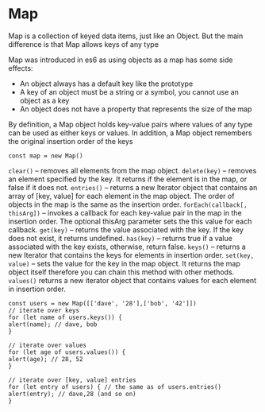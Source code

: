 # Map

Map is a collection of keyed data items, just like an Object. But the main difference is that Map allows keys of any type

Map was introduced in es6 as using objects as a map has some side effects:

- An object always has a default key like the prototype
- A key of an object must be a string or a symbol, you cannot use an object as a key
- An object does not have a property that represents the size of the map

By definition, a Map object holds key-value pairs where values of any type can be used as either keys or values. In addition, a Map object remembers the original insertion order of the keys

`const map = new Map()`

`clear()` – removes all elements from the map object.
`delete(key)` – removes an element specified by the key. It returns if the element is in the map, or false if it does not.
`entries()` – returns a new Iterator object that contains an array of [key, value] for each element in the map object. The order of objects in the map is the same as the insertion order.
`forEach(callback[, thisArg])` – invokes a callback for each key-value pair in the map in the insertion order. The optional thisArg parameter sets the this value for each callback.
`get(key)` – returns the value associated with the key. If the key does not exist, it returns undefined.
`has(key)` – returns true if a value associated with the key exists, otherwise, return false.
`keys()` – returns a new Iterator that contains the keys for elements in insertion order.
`set(key, value)` – sets the value for the key in the map object. It returns the map object itself therefore you can chain this method with other methods.
`values()` returns a new iterator object that contains values for each element in insertion order.

```
const users = new Map([['dave', '28'],['bob', '42']])
// iterate over keys
for (let name of users.keys()) {
alert(name); // dave, bob
}

// iterate over values
for (let age of users.values()) {
alert(age); // 28, 52
}

// iterate over [key, value] entries
for (let entry of users) { // the same as of users.entries()
alert(entry); // dave,28 (and so on)
}
```
